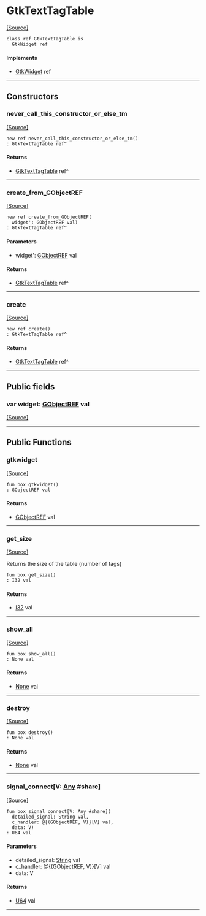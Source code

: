 # GtkTextTagTable
<span class="source-link">[[Source]](src/gtk3/GtkTextTagTable.md#L6)</span>
```pony
class ref GtkTextTagTable is
  GtkWidget ref
```

#### Implements

* [GtkWidget](gtk3-GtkWidget.md) ref

---

## Constructors

### never_call_this_constructor_or_else_tm
<span class="source-link">[[Source]](src/gtk3/GtkTextTagTable.md#L10)</span>


```pony
new ref never_call_this_constructor_or_else_tm()
: GtkTextTagTable ref^
```

#### Returns

* [GtkTextTagTable](gtk3-GtkTextTagTable.md) ref^

---

### create_from_GObjectREF
<span class="source-link">[[Source]](src/gtk3/GtkTextTagTable.md#L13)</span>


```pony
new ref create_from_GObjectREF(
  widget': GObjectREF val)
: GtkTextTagTable ref^
```
#### Parameters

*   widget': [GObjectREF](gtk3-..-gobject-GObjectREF.md) val

#### Returns

* [GtkTextTagTable](gtk3-GtkTextTagTable.md) ref^

---

### create
<span class="source-link">[[Source]](src/gtk3/GtkTextTagTable.md#L17)</span>


```pony
new ref create()
: GtkTextTagTable ref^
```

#### Returns

* [GtkTextTagTable](gtk3-GtkTextTagTable.md) ref^

---

## Public fields

### var widget: [GObjectREF](gtk3-..-gobject-GObjectREF.md) val
<span class="source-link">[[Source]](src/gtk3/GtkTextTagTable.md#L7)</span>



---

## Public Functions

### gtkwidget
<span class="source-link">[[Source]](src/gtk3/GtkTextTagTable.md#L9)</span>


```pony
fun box gtkwidget()
: GObjectREF val
```

#### Returns

* [GObjectREF](gtk3-..-gobject-GObjectREF.md) val

---

### get_size
<span class="source-link">[[Source]](src/gtk3/GtkTextTagTable.md#L30)</span>


Returns the size of the table (number of tags)


```pony
fun box get_size()
: I32 val
```

#### Returns

* [I32](builtin-I32.md) val

---

### show_all
<span class="source-link">[[Source]](src/gtk3/GtkWidget.md#L4)</span>


```pony
fun box show_all()
: None val
```

#### Returns

* [None](builtin-None.md) val

---

### destroy
<span class="source-link">[[Source]](src/gtk3/GtkWidget.md#L7)</span>


```pony
fun box destroy()
: None val
```

#### Returns

* [None](builtin-None.md) val

---

### signal_connect\[V: [Any](builtin-Any.md) #share\]
<span class="source-link">[[Source]](src/gtk3/GtkWidget.md#L10)</span>


```pony
fun box signal_connect[V: Any #share](
  detailed_signal: String val,
  c_handler: @{(GObjectREF, V)}[V] val,
  data: V)
: U64 val
```
#### Parameters

*   detailed_signal: [String](builtin-String.md) val
*   c_handler: @{(GObjectREF, V)}[V] val
*   data: V

#### Returns

* [U64](builtin-U64.md) val

---

